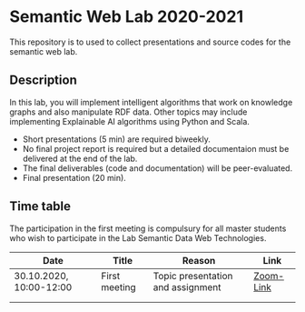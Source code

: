 # Semantic Web Lab 2020-2021

This repository is to used to collect presentations and source codes for the semantic web lab.




## Description
In this lab, you will implement intelligent algorithms that work on knowledge graphs and also manipulate RDF data. 
Other topics may include implementing Explainable AI algorithms using Python and Scala.

* Short presentations (5 min) are required biweekly.
* No final project report is required but a detailed documentaion must be delivered at the end of the lab.
* The final deliverables (code and documentation) will be peer-evaluated.
* Final presentation (20 min).

## Time table
The participation in the first meeting is compulsury for all master students who wish to participate in the Lab Semantic Data Web Technologies.


|  Date  	|  Title  	|  Reason  	|  Link     |
|---	|---	|---	|---    |
| 30.10.2020, 10:00-12:00  	| First meeting  	| Topic presentation and assignment  	| [Zoom-Link](https://uni-bonn.zoom.us/j/97543249600?pwd=RExkWHlGYmhBOElVUUVGKzc5VVU2UT09)   |
|   	|   	|   	|       |
|   	|   	|   	|       |
